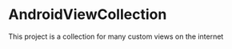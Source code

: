 AndroidViewCollection
=====================

This project is a collection for many custom views on the internet 